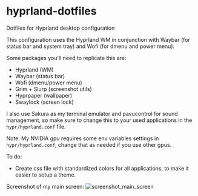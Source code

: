 # hyprland-dotfiles
Dotfiles for Hyprland desktop configuration

This configuration uses the Hyprland WM in conjunction with Waybar (for status bar and system tray) and Wofi (for dmenu and power menu).

Some packages you'll need to replicate this are:
- Hyprland (WM)
- Waybar (status bar)
- Wofi (dmenu/power menu)
- Grim + Slurp (screenshot utils)
- Hyprpaper (wallpaper)
- Swaylock (screen lock)

I also use Sakura as my terminal emulator and pavucontrol for sound management, so make sure to change this to your used applications in the `hypr/hyprland.conf` file.

Note: My NVIDIA gpu requires some env variables settings in `hypr/hyprland.conf`, change that as needed if you use other gpus.

To do:
- Create css file with standardized colors for all applications, to make it easier to setup a theme.


Screenshot of my main screen:
![screenshot_main_screen](https://user-images.githubusercontent.com/9556872/234518720-bebf8d8d-2d99-451d-8ff4-3f7e41b20c1f.png)
